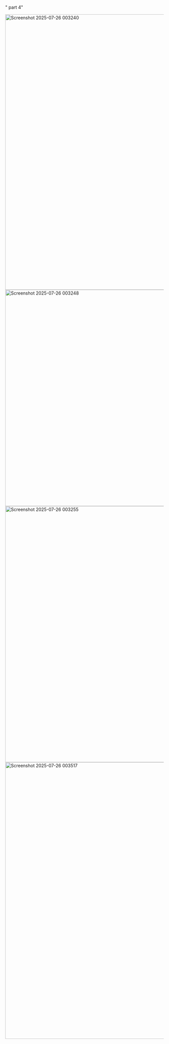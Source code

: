 " part 4" 

<img width="1882" height="872" alt="Screenshot 2025-07-26 003240" src="https://github.com/user-attachments/assets/2f122bb9-cf12-4ca8-9e33-2560c5f47dc2" />

<img width="1907" height="685" alt="Screenshot 2025-07-26 003248" src="https://github.com/user-attachments/assets/a3cb3c16-136e-4e58-b9b5-281b9309263a" />

<img width="1861" height="811" alt="Screenshot 2025-07-26 003255" src="https://github.com/user-attachments/assets/c4c5ec26-c918-4134-8bb6-887a03fd8585" />

<img width="1755" height="876" alt="Screenshot 2025-07-26 003517" src="https://github.com/user-attachments/assets/d5366368-6f83-4506-af54-31757195c41b" />
